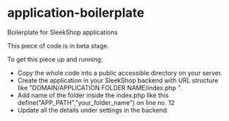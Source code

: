 # application-boilerplate
Boilerplate for SleekShop applications

This piece of code is in beta stage.

To get this piece up and running:
- Copy the whole code into a public accessible directory on your server.
- Create the application in your SleekShop backend with URL structure like "DOMAIN/APPLICATION FOLDER NAME/index.php	".
- Add name of the folder inside the index.php like this define("APP_PATH","your_folder_name") on line no. 12
- Update all the details under settings in the backend.
